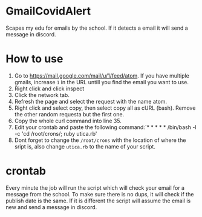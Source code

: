 # GmailCovidAlert
Scapes my edu for emails by the school. If it detects a email it will send a message in discord.



# How to use
1. Go to https://mail.google.com/mail/u/1/feed/atom. If you have multiple gmails, increase `1` in the URL untill you find the email you want to use.
2. Right click and click inspect
3. Click the network tab. 
4. Refresh the page and select the request with the name atom.
5. Right click and select copy, then select copy all as cURL (bash). Remove the other random requesta but the first one. 
6. Copy the whole curl command into line 35. 
7. Edit your crontab and paste the following command:`* * * * * /bin/bash -l -c 'cd /root/crons/; ruby utica.rb' 
8. Dont forget to change the `/root/crons` with the location of where the sript is, also change `utica.rb` to the name of your script. 



# crontab 
Every minute the job will run the script which will check your email for a message from the school. To make sure there is no dups, it will check if the publish date is the same. If it is different the script will assume the email is new and send a message in discord. 
